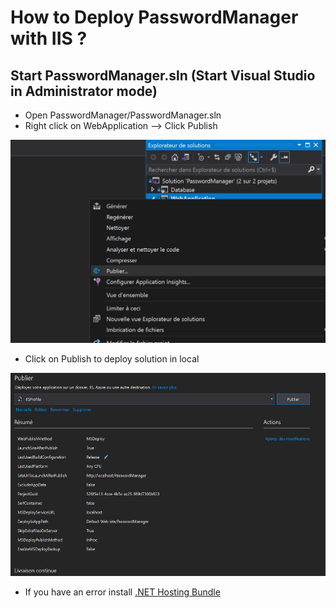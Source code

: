 # How to Deploy PasswordManager with IIS ?

## Start PasswordManager.sln (Start Visual Studio in Administrator mode)

- Open PasswordManager/PasswordManager.sln
- Right click on WebApplication --> Click Publish
<img src="screenshots/screenshotsDeploy/Publish.png" height="325" alt="deployPublish">

- Click on Publish to deploy solution in local
<img src="screenshots/screenshotsDeploy/Deploy Solution.png" height="325"  alt="deployPublish2">



* If you have an error install [.NET Hosting Bundle](https://docs.microsoft.com/en-us/aspnet/core/host-and-deploy/iis/?view=aspnetcore-3.1#install-the-net-core-hosting-bundle)
